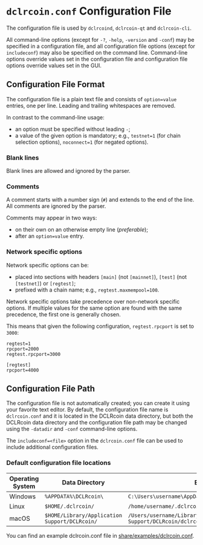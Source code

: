 # `dclrcoin.conf` Configuration File

The configuration file is used by `dclrcoind`, `dclrcoin-qt` and `dclrcoin-cli`.

All command-line options (except for `-?`, `-help`, `-version` and `-conf`) may be specified in a configuration file, and all configuration file options (except for `includeconf`) may also be specified on the command line. Command-line options override values set in the configuration file and configuration file options override values set in the GUI.

## Configuration File Format

The configuration file is a plain text file and consists of `option=value` entries, one per line. Leading and trailing whitespaces are removed.

In contrast to the command-line usage:
- an option must be specified without leading `-`;
- a value of the given option is mandatory; e.g., `testnet=1` (for chain selection options), `noconnect=1` (for negated options).

### Blank lines

Blank lines are allowed and ignored by the parser.

### Comments

A comment starts with a number sign (`#`) and extends to the end of the line. All comments are ignored by the parser.

Comments may appear in two ways:
- on their own on an otherwise empty line (_preferable_);
- after an `option=value` entry.

### Network specific options

Network specific options can be:
- placed into sections with headers `[main]` (not `[mainnet]`), `[test]` (not `[testnet]`) or `[regtest]`;
- prefixed with a chain name; e.g., `regtest.maxmempool=100`.

Network specific options take precedence over non-network specific options.
If multiple values for the same option are found with the same precedence, the
first one is generally chosen.

This means that given the following configuration, `regtest.rpcport` is set to `3000`:

```
regtest=1
rpcport=2000
regtest.rpcport=3000

[regtest]
rpcport=4000
```

## Configuration File Path

The configuration file is not automatically created; you can create it using your favorite text editor. By default, the configuration file name is `dclrcoin.conf` and it is located in the DCLRcoin data directory, but both the DCLRcoin data directory and the configuration file path may be changed using the `-datadir` and `-conf` command-line options.

The `includeconf=<file>` option in the `dclrcoin.conf` file can be used to include additional configuration files.

### Default configuration file locations

Operating System | Data Directory | Example Path
-- | -- | --
Windows | `%APPDATA%\DCLRcoin\` | `C:\Users\username\AppData\Roaming\DCLRcoin\dclrcoin.conf`
Linux | `$HOME/.dclrcoin/` | `/home/username/.dclrcoin/dclrcoin.conf`
macOS | `$HOME/Library/Application Support/DCLRcoin/` | `/Users/username/Library/Application Support/DCLRcoin/dclrcoin.conf`

You can find an example dclrcoin.conf file in [share/examples/dclrcoin.conf](../share/examples/dclrcoin.conf).
